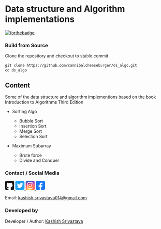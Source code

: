 # Data structure and Algorithm implementations


[![forthebadge](https://forthebadge.com/images/badges/built-with-love.svg)](https://forthebadge.com)

### Build from Source

Clone the repository and checkout to stable commit

```
git clone https://github.com/cannibalcheeseburger/ds_algo.git
cd ds_algo
```
## Content

Some of the data structure and algorithm implementions based on the book Introduction to Algorithms Third Edition

 - Sorting Algo

    - Bubble Sort
    - Insertion Sort
    - Merge Sort
    - Selection Sort

 - Maximum Subarray

    - Brute force
    - Divide and Conquer


### Contact / Social Media

<a href = "https://www.github.com/cannibalcheeseburger/">
    <img src = "https://raw.githubusercontent.com/edent/SuperTinyIcons/master/images/svg/github.svg"  width="30" height="30">
</a>
 
<a href = "https://www.twitter.com/cannibalcheese/">
    <img src = "https://raw.githubusercontent.com/edent/SuperTinyIcons/master/images/svg/twitter.svg"  width="30" height="30">
</a>

<a href = "https://www.instagram.com/cannibalcheeseburger/">
    <img src = "https://raw.githubusercontent.com/edent/SuperTinyIcons/master/images/svg/instagram.svg"  width="30" height="30">
</a>

<a href = "https://www.facebook.com/kashish.srivastava.351/">
    <img src = "https://raw.githubusercontent.com/edent/SuperTinyIcons/master/images/svg/facebook.svg"  width="30" height="30">
</a>

Email: kashish.srivastava014@gmail.com
### Developed by

Developer / Author: [Kashish Srivastava](https://github.com/cannibalcheeseburger/)


